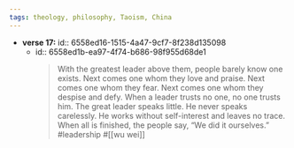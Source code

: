 ```yaml
---
tags: theology, philosophy, Taoism, China
---
```


- **verse 17:**
  id:: 6558ed16-1515-4a47-9cf7-8f238d135098
	- id:: 6558ed1b-ea97-4f74-b686-98f955d68de1
	  > With the greatest leader above them, people barely know one exists.
	  Next comes one whom they love and praise.
	  Next comes one whom they fear.
	  Next comes one whom they despise and defy.
	  When a leader trusts no one, no one trusts him.
	  The great leader speaks little.
	  He never speaks carelessly.
	  He works without self-interest and leaves no trace.
	  When all is finished, the people say, “We did it ourselves.”
	  #leadership #[[wu wei]]